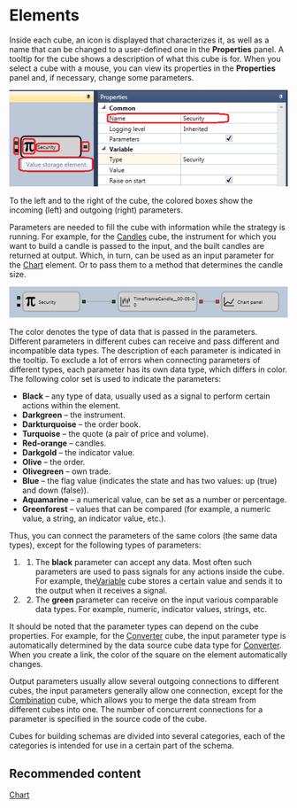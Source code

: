 # Elements

Inside each cube, an icon is displayed that characterizes it, as well as a name that can be changed to a user\-defined one in the **Properties** panel. A tooltip for the cube shows a description of what this cube is for. When you select a cube with a mouse, you can view its properties in the **Properties** panel and, if necessary, change some parameters.

![Designer Description of cubes 00](../../../../images/designer_description_of_elements_00.png)

To the left and to the right of the cube, the colored boxes show the incoming (left) and outgoing (right) parameters.

Parameters are needed to fill the cube with information while the strategy is running. For example, for the [Candles](elements/data_sources/candles.md) cube, the instrument for which you want to build a candle is passed to the input, and the built candles are returned at output. Which, in turn, can be used as an input parameter for the [Chart](elements/common/chart.md) element. Or to pass them to a method that determines the candle size.

![Designer Description of cubes 01](../../../../images/designer_description_of_elements_01.png)

The color denotes the type of data that is passed in the parameters. Different parameters in different cubes can receive and pass different and incompatible data types. The description of each parameter is indicated in the tooltip. To exclude a lot of errors when connecting parameters of different types, each parameter has its own data type, which differs in color. The following color set is used to indicate the parameters:

- **Black** – any type of data, usually used as a signal to perform certain actions within the element.
- **Darkgreen** – the instrument.
- **Darkturquoise** – the order book.
- **Turquoise** – the quote (a pair of price and volume).
- **Red\-orange** – candles.
- **Darkgold** – the indicator value.
- **Olive** – the order.
- **Olivegreen** – own trade.
- **Blue** – the flag value (indicates the state and has two values: up (true) and down (false)).
- **Aquamarine** – a numerical value, can be set as a number or percentage.
- **Greenforest** – values that can be compared (for example, a numeric value, a string, an indicator value, etc.).

Thus, you can connect the parameters of the same colors (the same data types), except for the following types of parameters:

1. 1. The **black** parameter can accept any data. Most often such parameters are used to pass signals for any actions inside the cube. For example, the[Variable](elements/data_sources/variable.md) cube stores a certain value and sends it to the output when it receives a signal.
2. 2. The **green** parameter can receive on the input various comparable data types. For example, numeric, indicator values, strings, etc.

It should be noted that the parameter types can depend on the cube properties. For example, for the [Converter](elements/converters/converter.md) cube, the input parameter type is automatically determined by the data source cube data type for [Converter](elements/converters/converter.md). When you create a link, the color of the square on the element automatically changes.

Output parameters usually allow several outgoing connections to different cubes, the input parameters generally allow one connection, except for the [Combination](elements/common/combination.md) cube, which allows you to merge the data stream from different cubes into one. The number of concurrent connections for a parameter is specified in the source code of the cube.

Cubes for building schemas are divided into several categories, each of the categories is intended for use in a certain part of the schema.

## Recommended content

[Chart](elements/common/chart.md)
